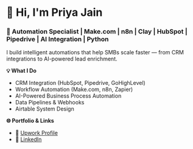 # 👋 Hi, I'm Priya Jain  
### 🚀 Automation Specialist | Make.com | n8n | Clay | HubSpot | Pipedrive | AI Integration | Python  

I build intelligent automations that help SMBs scale faster — from CRM integrations to AI-powered lead enrichment.

**💡 What I Do**
- CRM Integration (HubSpot, Pipedrive, GoHighLevel)
- Workflow Automation (Make.com, n8n, Zapier)
- AI-Powered Business Process Automation
- Data Pipelines & Webhooks
- Airtable System Design

**🌐 Portfolio & Links**
- 🔗 [Upwork Profile](https://www.upwork.com/freelancers/~015653602ca6cd7895)
- 💼 [LinkedIn](https://www.linkedin.com/in/priyajaintech/)

